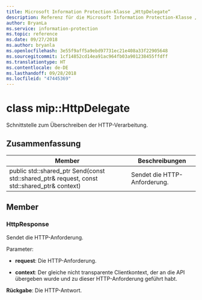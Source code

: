 ```yaml
---
title: Microsoft Information Protection-Klasse „HttpDelegate“
description: Referenz für die Microsoft Information Protection-Klasse „HttpDelegate“
author: BryanLa
ms.service: information-protection
ms.topic: reference
ms.date: 09/27/2018
ms.author: bryanla
ms.openlocfilehash: 3e55f9aff5a9ebd97731ec21e408a33f22905648
ms.sourcegitcommit: 1cf14852cd14ea91ac964fb03a901238455ffdff
ms.translationtype: HT
ms.contentlocale: de-DE
ms.lasthandoff: 09/28/2018
ms.locfileid: "47445369"
---
```

# <a name="class-miphttpdelegate"></a>class mip::HttpDelegate 
Schnittstelle zum Überschreiben der HTTP-Verarbeitung.
  
## <a name="summary"></a>Zusammenfassung
 Member                        | Beschreibungen                                
--------------------------------|---------------------------------------------
public std::shared_ptr<HttpResponse> Send(const std::shared_ptr<HttpRequest>& request, const std::shared_ptr<void>& context)  |  Sendet die HTTP-Anforderung.
  
## <a name="members"></a>Member
  
### <a name="httpresponse"></a>HttpResponse
Sendet die HTTP-Anforderung.

Parameter:  
* **request**: Die HTTP-Anforderung. 


* **context**: Der gleiche nicht transparente Clientkontext, der an die API übergeben wurde und zu dieser HTTP-Anforderung geführt habt.



  
**Rückgabe**: Die HTTP-Antwort.